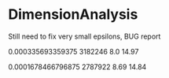 # DimensionAnalysis
Still need to fix very small epsilons, BUG report


0.000335693359375       3182246        8.0        14.97


0.0001678466796875       2787922        8.69        14.84
